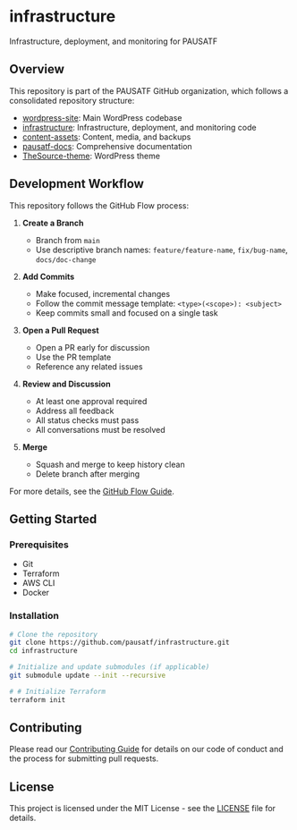 # infrastructure

Infrastructure, deployment, and monitoring for PAUSATF

## Overview

This repository is part of the PAUSATF GitHub organization, which follows a consolidated repository structure:

- [wordpress-site](https://github.com/pausatf/wordpress-site): Main WordPress codebase
- [infrastructure](https://github.com/pausatf/infrastructure): Infrastructure, deployment, and monitoring code
- [content-assets](https://github.com/pausatf/content-assets): Content, media, and backups
- [pausatf-docs](https://github.com/pausatf/pausatf-docs): Comprehensive documentation
- [TheSource-theme](https://github.com/pausatf/TheSource-theme): WordPress theme

## Development Workflow

This repository follows the GitHub Flow process:

1. **Create a Branch**
   - Branch from `main`
   - Use descriptive branch names: `feature/feature-name`, `fix/bug-name`, `docs/doc-change`

2. **Add Commits**
   - Make focused, incremental changes
   - Follow the commit message template: `<type>(<scope>): <subject>`
   - Keep commits small and focused on a single task

3. **Open a Pull Request**
   - Open a PR early for discussion
   - Use the PR template
   - Reference any related issues

4. **Review and Discussion**
   - At least one approval required
   - Address all feedback
   - All status checks must pass
   - All conversations must be resolved

5. **Merge**
   - Squash and merge to keep history clean
   - Delete branch after merging

For more details, see the [GitHub Flow Guide](.github/docs/github-flow-guide.md).

## Getting Started

### Prerequisites

- Git
- Terraform
- AWS CLI
- Docker

### Installation

```bash
# Clone the repository
git clone https://github.com/pausatf/infrastructure.git
cd infrastructure

# Initialize and update submodules (if applicable)
git submodule update --init --recursive

# # Initialize Terraform
terraform init
```

## Contributing

Please read our [Contributing Guide](.github/CONTRIBUTING.md) for details on our code of conduct and the process for submitting pull requests.

## License

This project is licensed under the MIT License - see the [LICENSE](LICENSE) file for details.
